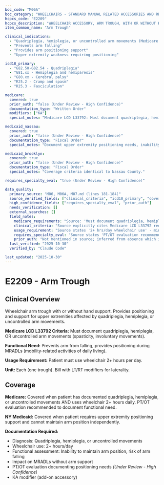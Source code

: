```yaml
---
boc_code: "M06A"
boc_category: "WHEELCHAIRS - STANDARD MANUAL RELATED ACCESSORIES AND REPAIRS"
hcpcs_code: "E2209"
hcpcs_description: "WHEELCHAIR ACCESSORY, ARM TROUGH, WITH OR WITHOUT HAND SUPPORT, EACH"
item_common_name: "Arm Trough"

clinical_indications:
  - "Quadriplegia, hemiplegia, or uncontrolled arm movements (Medicare LCD L33792)"
  - "Prevents arm falling"
  - "Provides arm positioning support"
  - "Upper extremity weakness requiring positioning"

icd10_primary:
  - "G82.50-G82.54 - Quadriplegia"
  - "G81.xx - Hemiplegia and hemiparesis"
  - "G80.xx - Cerebral palsy"
  - "R25.2 - Cramp and spasm"
  - "R25.3 - Fasciculation"

medicare:
  covered: true
  prior_auth: "false (Under Review - High Confidence)"
  documentation_type: "Written Order"
  modifiers: ["KA"]
  special_notes: "Medicare LCD L33792: Must document quadriplegia, hemiplegia, or uncontrolled movements. 2+ hours/day wheelchair use. PT/OT evaluation recommended. Document functional need for arm support during MRADLs."

medicaid_nassau:
  covered: true
  prior_auth: "false (Under Review - High Confidence)"
  documentation_type: "Fiscal Order"
  special_notes: "Document upper extremity positioning needs, inability to maintain arm position independently."

medicaid_brooklyn:
  covered: true
  prior_auth: "false (Under Review - High Confidence)"
  documentation_type: "Fiscal Order"
  special_notes: "Coverage criteria identical to Nassau County."

requires_specialty_eval: "true (Under Review - High Confidence)"

data_quality:
  primary_source: "M06, M06A, M07.md (lines 181-184)"
  source_verified_fields: ["clinical_criteria", "icd10_primary", "covered", "two_hour_usage", "lcd_reference"]
  high_confidence_fields: ["requires_specialty_eval", "prior_auth"]
  needs_verification: []
  external_searches: []
  field_notes:
    medicare_requirements: "Source: 'Must document quadriplegia, hemiplegia, or uncontrolled movements; 2+ hrs/day wheelchair use; PT/OT evaluation recommended; document functional need for arm support during MRADLs' - Direct quote from source lines 181-184, citing Medicare LCD L33792."
    clinical_criteria: "Source explicitly cites Medicare LCD L33792 requiring one of three conditions: quadriplegia, hemiplegia, OR uncontrolled arm movements (spasticity, involuntary movements). ICD-10 codes G82.50-G82.54, G81.xx, G80.xx, R25.2, R25.3 correspond to these conditions."
    usage_requirement: "Source states '2+ hrs/day wheelchair use' - minimum daily wheelchair usage required to justify arm trough medical necessity."
    requires_specialty_eval: "Source states 'PT/OT evaluation recommended' - inferred as strong recommendation based on complexity of UE positioning assessment, though not explicitly stated as mandatory."
    prior_auth: "Not mentioned in source; inferred from absence which is typical for wheelchair accessories with PT/OT evaluation."
  last_verified: "2025-10-30"
  verified_by: "Claude Code"

last_updated: "2025-10-30"
---
```


# E2209 - Arm Trough

## Clinical Overview

Wheelchair arm trough with or without hand support. Provides positioning and support for upper extremities affected by quadriplegia, hemiplegia, or uncontrolled arm movements.

**Medicare LCD L33792 Criteria:** Must document quadriplegia, hemiplegia, OR uncontrolled arm movements (spasticity, involuntary movements).

**Functional Need:** Prevents arm from falling, provides positioning during MRADLs (mobility-related activities of daily living).

**Usage Requirement:** Patient must use wheelchair 2+ hours per day.

**Unit:** Each (one trough). Bill with LT/RT modifiers for laterality.

## Coverage

**Medicare:** Covered when patient has documented quadriplegia, hemiplegia, or uncontrolled movements AND uses wheelchair 2+ hours daily. PT/OT evaluation recommended to document functional need.

**NY Medicaid:** Covered when patient requires upper extremity positioning support and cannot maintain arm position independently.

**Documentation Required:**
- Diagnosis: Quadriplegia, hemiplegia, or uncontrolled movements
- Wheelchair use: 2+ hours/day
- Functional assessment: Inability to maintain arm position, risk of arm falling
- Impact on MRADLs without arm support
- PT/OT evaluation documenting positioning needs *(Under Review - High Confidence)*
- KA modifier (add-on accessory)
